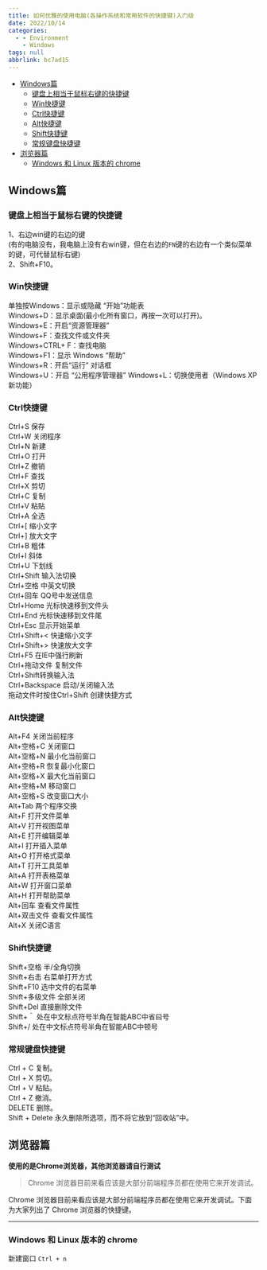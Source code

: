 ```yaml
---
title: 如何优雅的使用电脑(各操作系统和常用软件的快捷键)入门级
date: 2022/10/14
categories:
  - - Environment
    - Windows
tags: null
abbrlink: bc7ad15
---
```



- [Windows篇](#windows篇)
  - [键盘上相当于鼠标右键的快捷键](#键盘上相当于鼠标右键的快捷键)
  - [Win快捷键](#win快捷键)
  - [Ctrl快捷键](#ctrl快捷键)
  - [Alt快捷键](#alt快捷键)
  - [Shift快捷键](#shift快捷键)
  - [常规键盘快捷键](#常规键盘快捷键)
- [浏览器篇](#浏览器篇)
  - [Windows 和 Linux 版本的 chrome](#windows-和-linux-版本的-chrome)

## Windows篇

### 键盘上相当于鼠标右键的快捷键
1、右边win键的右边的键  
(有的电脑没有，我电脑上没有右win键，但在右边的`FN`键的右边有一个类似菜单的键，可代替鼠标右键)  
2、Shift+F10。

### Win快捷键
单独按Windows：显示或隐藏 “开始”功能表  
Windows+D：显示桌面(最小化所有窗口，再按一次可以打开)。  
Windows+E：开启“资源管理器”  
Windows+F：查找文件或文件夹  
Windows+CTRL+ F：查找电脑  
Windows+F1：显示 Windows “帮助”  
Windows+R：开启“运行” 对话框  
Windows+U：开启 “公用程序管理器”
Windows+L：切换使用者（Windows XP新功能）

### Ctrl快捷键  
Ctrl+S 保存  
Ctrl+W 关闭程序  
Ctrl+N 新建  
Ctrl+O 打开  
Ctrl+Z 撤销  
Ctrl+F 查找  
Ctrl+X 剪切  
Ctrl+C 复制  
Ctrl+V 粘贴  
Ctrl+A 全选  
Ctrl+[ 缩小文字  
Ctrl+] 放大文字  
Ctrl+B 粗体  
Ctrl+I 斜体  
Ctrl+U 下划线  
Ctrl+Shift 输入法切换  
Ctrl+空格 中英文切换  
Ctrl+回车 QQ号中发送信息  
Ctrl+Home 光标快速移到文件头  
Ctrl+End 光标快速移到文件尾  
Ctrl+Esc 显示开始菜单  
Ctrl+Shift+< 快速缩小文字  
Ctrl+Shift+> 快速放大文字  
Ctrl+F5 在IE中强行刷新  
Ctrl+拖动文件 复制文件  
Ctrl+Shift转换输入法  
Ctrl+Backspace 启动/关闭输入法  
拖动文件时按住Ctrl+Shift 创建快捷方式    

### Alt快捷键

Alt+F4 关闭当前程序  
Alt+空格+C 关闭窗口  
Alt+空格+N 最小化当前窗口  
Alt+空格+R 恢复最小化窗口  
Alt+空格+X 最大化当前窗口  
Alt+空格+M 移动窗口  
Alt+空格+S 改变窗口大小  
Alt+Tab 两个程序交换  
Alt+F 打开文件菜单  
Alt+V 打开视图菜单  
Alt+E 打开编辑菜单  
Alt+I 打开插入菜单  
Alt+O 打开格式菜单  
Alt+T 打开工具菜单  
Alt+A 打开表格菜单  
Alt+W 打开窗口菜单  
Alt+H 打开帮助菜单  
Alt+回车 查看文件属性  
Alt+双击文件 查看文件属性  
Alt+X 关闭C语言  


### Shift快捷键
Shift+空格 半/全角切换  
Shift+右击 右菜单打开方式  
Shift+F10 选中文件的右菜单  
Shift+多级文件 全部关闭  
Shift+Del 直接删除文件  
Shift+＾ 处在中文标点符号半角在智能ABC中省曰号  
Shift+/ 处在中文标点符号半角在智能ABC中顿号  



### 常规键盘快捷键
Ctrl + C 复制。  
Ctrl + X 剪切。  
Ctrl + V 粘贴。   
Ctrl + Z 撤消。  
DELETE 删除。  
Shift + Delete 永久删除所选项，而不将它放到“回收站”中。  




## 浏览器篇
**使用的是Chrome浏览器，其他浏览器请自行测试**

> Chrome 浏览器目前来看应该是大部分前端程序员都在使用它来开发调试。

Chrome 浏览器目前来看应该是大部分前端程序员都在使用它来开发调试。下面为大家列出了 Chrome 浏览器的快捷键。

* * *

### Windows 和 Linux 版本的 chrome

新建窗口  `Ctrl + n`